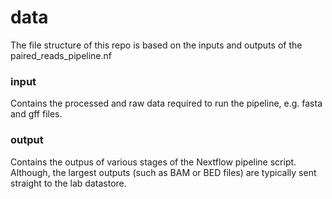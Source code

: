 # data
The file structure of this repo is based on the inputs and outputs of the paired_reads_pipeline.nf

### input
Contains the processed and raw data required to run the pipeline, e.g. fasta and gff files.

### output

Contains the outpus of various stages of the Nextflow pipeline script. Although, the largest outputs (such as BAM or BED files) are typically sent straight to the lab datastore.  
